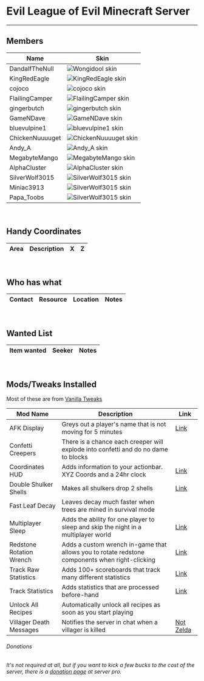 # Evil League of Evil Minecraft Server

---

## Members

| Name            | Skin                                                                         |
| --------------- | ---------------------------------------------------------------------------- |
| DandalfTheNull  | ![Wongidool skin](https://www.mc-heads.net/head/dandalfthenull/68)           |
| KingRedEagle    | ![KingRedEagle skin](https://www.mc-heads.net/head/KingRedEagle/68)             |
| cojoco          | ![cojoco skin](https://www.mc-heads.net/head/cojoco/68)                         |
| FlailingCamper  | ![FlailingCamper skin](https://www.mc-heads.net/head/FlailingCamper/68)         |
| gingerbutch     | ![gingerbutch skin](https://www.mc-heads.net/head/gingerbutch/68)               |
| GameNDave       | ![GameNDave skin](https://www.mc-heads.net/head/GameNDave/68)                   |
| bluevulpine1    | ![bluevulpine1 skin](https://www.mc-heads.net/head/bluevulpine1/68)             |
| ChickenNuuuuget | ![ChickenNuuuuget skin](https://www.mc-heads.net/head/ChickenNuuuuget/68)       |
| Andy_A          | ![Andy_A skin](https://www.mc-heads.net/head/Andy_A/68)                         |
| MegabyteMango   | ![MegabyteMango skin](https://www.mc-heads.net/head/MegabyteMango/68)           |
| AlphaCluster    | ![AlphaCluster skin](https://www.mc-heads.net/head/AlphaCluster/68)             |
| SilverWolf3015  | ![SilverWolf3015 skin](https://www.mc-heads.net/head/SilverWolf3015/68)         |
| Miniac3913  | ![SilverWolf3015 skin](https://www.mc-heads.net/head/Miniac3913/68)         |
| Papa_Toobs  | ![SilverWolf3015 skin](https://www.mc-heads.net/head/Papa_Toobs/68)         |

&nbsp;

## Handy Coordinates

| Area | Description | X   | Z   |
| ---- | ----------- | --- | --- |

&nbsp;

## Who has what

| Contact | Resource | Location | Notes |
| ------- | -------- | -------- | ----- |

&nbsp;

## Wanted List

| Item wanted | Seeker | Notes |
| ----------- | ------ | ----- |

&nbsp;

## Mods/Tweaks Installed

Most of these are from [Vanilla Tweaks](https://vanillatweaks.net/)

| Mod Name                 | Description                                                                                    | Link                                                                       |
| ------------------------ | ---------------------------------------------------------------------------------------------- | -------------------------------------------------------------------------- |
| AFK Display              | Greys out a player's name that is not moving for 5 minutes                                     | [Link](https://www.youtube.com/watch?v=lfcwKXhjC9Y&feature=youtu.be&t=217) |
| Confetti Creepers        | There is a chance each creeper will explode into confetti and do no dame to blocks             |                                                                            |
| Coordinates HUD          | Adds information to your actionbar. XYZ Coords and a 24hr clock                                | [Link](https://www.youtube.com/watch?v=LSJNVuKMVrY)                        |
| Double Shulker Shells    | Makes all shulkers drop 2 shells                                                               | [Link](https://www.youtube.com/watch?v=lfcwKXhjC9Y&feature=youtu.be&t=319) |
| Fast Leaf Decay          | Leaves decay much faster when trees are mined in survival mode                                 |                                                                            |
| Multiplayer Sleep        | Adds the ability for one player to sleep and skip the night in a multiplayer world             | [Link](https://www.youtube.com/watch?v=lfcwKXhjC9Y&feature=youtu.be&t=437) |
| Redstone Rotation Wrench | Adds a custom wrench in-game that allows you to rotate redstone components when right-clicking | [Link](https://www.youtube.com/watch?v=AFu4n_Ql1_o&t=70s)                  |
| Track Raw Statistics     | Adds 100+ scoreboards that track many different statistics                                     | [Link](https://www.youtube.com/watch?v=yq2W2F-k18E)                        |
| Track Statistics         | Adds statistics that are processed before-hand                                                 | [Link](https://www.youtube.com/watch?v=yq2W2F-k18E)                        |
| Unlock All Recipes       | Automatically unlock all recipes as soon as you start playing                                  |                                                                            |
| Villager Death Messages  | Notifies the server in chat when a villager is killed                                          | [Not Zelda](https://www.youtube.com/watch?v=Rm14Uvy0YpY)                   |

###### Donations

###### It's not required at all, but if you want to kick a few bucks to the cost of the server, there is a [donation page](https://server.pro/server/29535499) at server pro.

